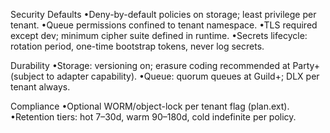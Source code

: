 Security Defaults
•Deny-by-default policies on storage; least privilege per tenant.
•Queue permissions confined to tenant namespace.
•TLS required except dev; minimum cipher suite defined in runtime.
•Secrets lifecycle: rotation period, one-time bootstrap tokens, never log secrets.

Durability
•Storage: versioning on; erasure coding recommended at Party+ (subject to adapter capability).
•Queue: quorum queues at Guild+; DLX per tenant always.

Compliance
•Optional WORM/object-lock per tenant flag (plan.ext).
•Retention tiers: hot 7–30d, warm 90–180d, cold indefinite per policy.
